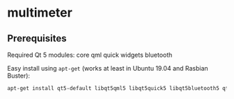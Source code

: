 # multimeter

## Prerequisites

Required Qt 5 modules: core qml quick widgets bluetooth

Easy install using `apt-get` (works at least in Ubuntu 19.04 and Rasbian Buster):
```sh
apt-get install qt5-default libqt5qml5 libqt5quick5 libqt5bluetooth5 qtdeclarative5-dev qtconnectivity5-dev
```

